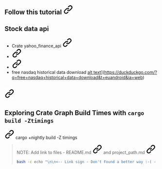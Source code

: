#

## Follow this tutorial [![alt text][1]](https://bernardo.shippedbrain.com/rust_process_and_download_stock_data/)

## Stock data api

- Crate yahoo_finance_api [![alt text][1]](https://docs.rs/yahoo_finance_api/latest/yahoo_finance_api/)
- [![alt text][1]](https://crates.io/crates/yahoo_finance_api)
- [![alt text][1]](https://www.nasdaq.com/market-activity/stocks/trex/historical?page=1&rows_per_page=10&timeline=y5)
- free nasdaq historical data download [alt text][1]](https://duckduckgo.com/?q=free+nasdaq+historical+data+download&t=euandroid&ia=web)

## [![alt text][1]](https://github.com/rust-lang/cargo/blob/master/src/doc/src/reference/build-scripts.md)

## Exploring Crate Graph Build Times with `cargo build -Ztimings`
<!-- keep the format -->
[![alt text][1]](https://internals.rust-lang.org/t/exploring-crate-graph-build-times-with-cargo-build-ztimings/10975)
cargo +nightly build -Z timings

>NOTE:
>Add link to files - README.md [![alt text][1]](./README.md) and project_path.md [![alt text][1]](./project_path.md)
><!-- -->
>```bash <!-- markdownlint-disable-line code-block-style -->
> bash -c echo "\n\n<-- Link sign - Don't Found a better way :-( - You know a better method? - send me a email --> \n\n[1]: ./img/link_symbol.svg"  >> ./README.md
>```
<!-- keep the format -->
<!-- make folder and download the link sign vai curl -->
<!-- mkdir -p img && curl --create-dirs --output-dir img -O  "https://raw.githubusercontent.com/MathiasStadler/link_symbol_svg/refs/heads/main/link_symbol.svg"-->
<!-- Link sign - Don't Found a better way :-( - You know a better method? - send me a email -->
[1]: ./img/link_symbol.svg
<!-- keep the format -->